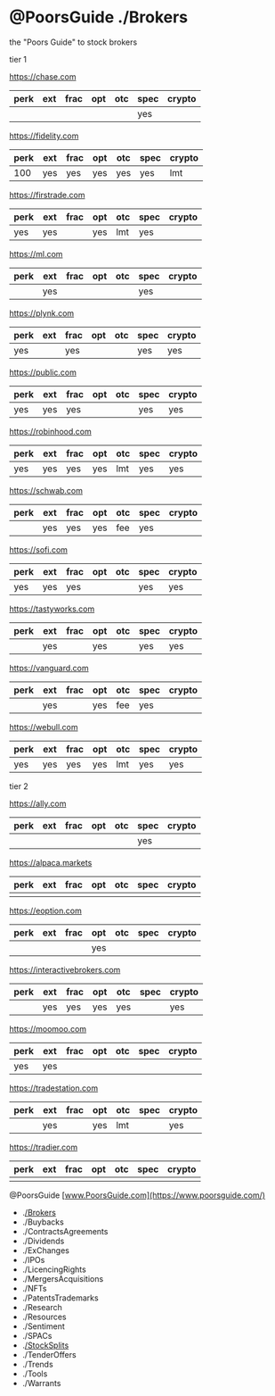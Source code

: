 # @PoorsGuide ./Brokers 

the "Poors Guide" to stock brokers

tier 1

https://chase.com 

| perk | ext | frac | opt | otc | spec | crypto |                                 
| ---- | --- | ---- | --- | --- | ---- | ---- |
|      |     |      |     |     | yes  |      |     

https://fidelity.com 

| perk | ext | frac | opt | otc | spec | crypto |                                 
| ---- | --- | ---- | --- | --- | ---- | ---- |
| 100  | yes | yes  | yes | yes | yes  | lmt  |  

https://firstrade.com 

| perk | ext | frac | opt | otc | spec | crypto |                                 
| ---- | --- | ---- | --- | --- | ---- | ---- |
| yes  | yes |      | yes | lmt | yes  |      |  

https://ml.com  

| perk | ext | frac | opt | otc | spec | crypto |                                 
| ---- | --- | ---- | --- | --- | ---- | ---- |
|      | yes |      |     |     | yes  |      |  

https://plynk.com  

| perk | ext | frac | opt | otc | spec | crypto |                                 
| ---- | --- | ---- | --- | --- | ---- | ---- |
| yes  |     | yes  |     |     | yes  | yes  |  

https://public.com  

| perk | ext | frac | opt | otc | spec | crypto |                                 
| ---- | --- | ---- | --- | --- | ---- | ---- |
| yes  | yes | yes  |     |     | yes  | yes  |  

https://robinhood.com 

| perk | ext | frac | opt | otc | spec | crypto |                                 
| ---- | --- | ---- | --- | --- | ---- | ---- |
| yes  | yes | yes  | yes | lmt | yes  | yes  |  

https://schwab.com 

| perk | ext | frac | opt | otc | spec | crypto |                                 
| ---- | --- | ---- | --- | --- | ---- | ---- |
|      | yes | yes  | yes | fee | yes  |      |  

https://sofi.com 

| perk | ext | frac | opt | otc | spec | crypto |                                 
| ---- | --- | ---- | --- | --- | ---- | ---- |
| yes  | yes | yes  |     |     | yes  | yes  |  

https://tastyworks.com 

| perk | ext | frac | opt | otc | spec | crypto |                                 
| ---- | --- | ---- | --- | --- | ---- | ---- |
|      | yes |      | yes |     | yes  | yes  |    

https://vanguard.com 

| perk | ext | frac | opt | otc | spec | crypto |                                 
| ---- | --- | ---- | --- | --- | ---- | ---- |
|      | yes |      | yes | fee | yes  |      |  

https://webull.com 

| perk | ext | frac | opt | otc | spec | crypto |                                 
| ---- | --- | ---- | --- | --- | ---- | ---- |
| yes  | yes | yes  | yes | lmt | yes  | yes  | 


tier 2   

https://ally.com 

| perk | ext | frac | opt | otc | spec | crypto |                                 
| ---- | --- | ---- | --- | --- | ---- | ---- |
|      |     |      |     |     | yes  |      |    

https://alpaca.markets 

| perk | ext | frac | opt | otc | spec | crypto |                                 
| ---- | --- | ---- | --- | --- | ---- | ---- |
|      |     |      |     |     |      |      |    

https://eoption.com 

| perk | ext | frac | opt | otc | spec | crypto |                                 
| ---- | --- | ---- | --- | --- | ---- | ---- |
|      |     |      | yes |     |      |      | 

https://interactivebrokers.com 

| perk | ext | frac | opt | otc | spec | crypto |                                 
| ---- | --- | ---- | --- | --- | ---- | ---- |
|      | yes | yes  | yes | yes |      | yes  |  

https://moomoo.com  

| perk | ext | frac | opt | otc | spec | crypto |                                 
| ---- | --- | ---- | --- | --- | ---- | ---- |
| yes  | yes |      |     |     |      |      |  

https://tradestation.com  

| perk | ext | frac | opt | otc | spec | crypto |                                 
| ---- | --- | ---- | --- | --- | ---- | ---- |
|      | yes |      | yes | lmt |      | yes  |   

https://tradier.com  

| perk | ext | frac | opt | otc | spec | crypto |                                 
| ---- | --- | ---- | --- | --- | ---- | ---- |
|      |     |      |     |     |      |      | 


 @PoorsGuide [www.PoorsGuide.com](https://www.poorsguide.com/) 
- .[/Brokers](https://www.poorsguide.com/brokers)  
- ./Buybacks
- ./ContractsAgreements
- ./Dividends 
- ./ExChanges 
- ./IPOs
- ./LicencingRights
- ./MergersAcquisitions 
- ./NFTs
- ./PatentsTrademarks
- ./Research 
- ./Resources 
- ./Sentiment 
- ./SPACs
- .[/StockSplits](https://www.poorsguide.com/stocksplits) 
- ./TenderOffers 
- ./Trends
- ./Tools 
- ./Warrants
